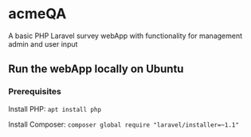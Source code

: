 # acmeQA
A basic PHP Laravel survey webApp with functionality for management admin and user input

## Run the webApp locally on Ubuntu

### Prerequisites

Install PHP:
`apt install php`

Install Composer:
`composer global require "laravel/installer=~1.1"`
